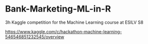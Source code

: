 # Bank-Marketing-ML-in-R
3h Kaggle competition for the Machine Learning course at ESILV S8

https://www.kaggle.com/c/hackathon-machine-learning-546546851232545/overview
